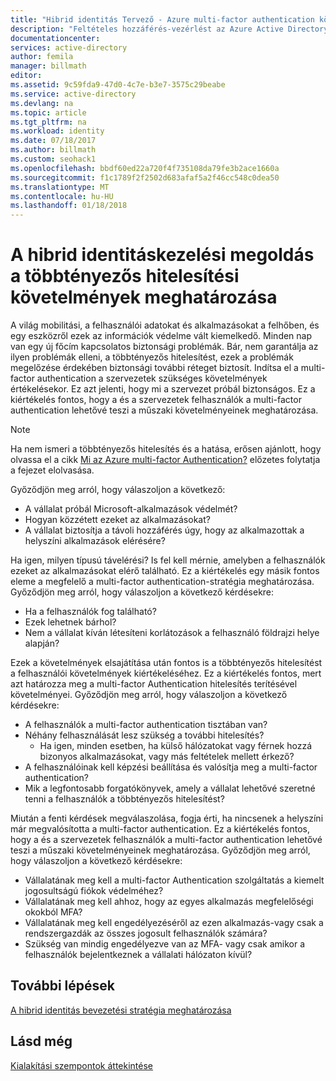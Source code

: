 ```yaml
---
title: "Hibrid identitás Tervező - Azure multi-factor authentication követelményeinek |} Microsoft Docs"
description: "Feltételes hozzáférés-vezérlést az Azure Active Directory ellenőrzi a megadott feltételek, ha a felhasználó hitelesítése és az alkalmazáshoz való hozzáférés előtt válasszon. Ha ezek a feltételek teljesülnek, a felhasználó hitelesítése és hozzáférni az alkalmazáshoz engedélyezett."
documentationcenter: 
services: active-directory
author: femila
manager: billmath
editor: 
ms.assetid: 9c59fda9-47d0-4c7e-b3e7-3575c29beabe
ms.service: active-directory
ms.devlang: na
ms.topic: article
ms.tgt_pltfrm: na
ms.workload: identity
ms.date: 07/18/2017
ms.author: billmath
ms.custom: seohack1
ms.openlocfilehash: bbdf60ed22a720f4f735108da79fe3b2ace1660a
ms.sourcegitcommit: f1c1789f2f2502d683afaf5a2f46cc548c0dea50
ms.translationtype: MT
ms.contentlocale: hu-HU
ms.lasthandoff: 01/18/2018
---
```

# <a name="determine-multi-factor-authentication-requirements-for-your-hybrid-identity-solution"></a>A hibrid identitáskezelési megoldás a többtényezős hitelesítési követelmények meghatározása
A világ mobilitási, a felhasználói adatokat és alkalmazásokat a felhőben, és egy eszközről ezek az információk védelme vált kiemelkedő.  Minden nap van egy új főcím kapcsolatos biztonsági problémák.  Bár, nem garantálja az ilyen problémák elleni, a többtényezős hitelesítést, ezek a problémák megelőzése érdekében biztonsági további réteget biztosít.
Indítsa el a multi-factor authentication a szervezetek szükséges követelmények értékelésekor. Ez azt jelenti, hogy mi a szervezet próbál biztonságos.  Ez a kiértékelés fontos, hogy a és a szervezetek felhasználók a multi-factor authentication lehetővé teszi a műszaki követelményeinek meghatározása.

> [!NOTE]
> Ha nem ismeri a többtényezős hitelesítés és a hatása, erősen ajánlott, hogy olvassa el a cikk [Mi az Azure multi-factor Authentication?](../multi-factor-authentication/multi-factor-authentication.md) előzetes folytatja a fejezet elolvasása.
> 
> 

Győződjön meg arról, hogy válaszoljon a következő:

* A vállalat próbál Microsoft-alkalmazások védelmét? 
* Hogyan közzétett ezeket az alkalmazásokat?
* A vállalat biztosítja a távoli hozzáférés úgy, hogy az alkalmazottak a helyszíni alkalmazások elérésére?

Ha igen, milyen típusú távelérési? Is fel kell mérnie, amelyben a felhasználók ezeket az alkalmazásokat elérő található. Ez a kiértékelés egy másik fontos eleme a megfelelő a multi-factor authentication-stratégia meghatározása. Győződjön meg arról, hogy válaszoljon a következő kérdésekre:

* Ha a felhasználók fog található?
* Ezek lehetnek bárhol?
* Nem a vállalat kíván létesíteni korlátozások a felhasználó földrajzi helye alapján?

Ezek a követelmények elsajátítása után fontos is a többtényezős hitelesítést a felhasználói követelmények kiértékeléséhez. Ez a kiértékelés fontos, mert azt határozza meg a multi-factor Authentication hitelesítés terítésével követelményei. Győződjön meg arról, hogy válaszoljon a következő kérdésekre:

* A felhasználók a multi-factor authentication tisztában van?
* Néhány felhasználását lesz szükség a további hitelesítés?  
  * Ha igen, minden esetben, ha külső hálózatokat vagy férnek hozzá bizonyos alkalmazásokat, vagy más feltételek mellett érkező?
* A felhasználóinak kell képzési beállítása és valósítja meg a multi-factor authentication?
* Mik a legfontosabb forgatókönyvek, amely a vállalat lehetővé szeretné tenni a felhasználók a többtényezős hitelesítést?

Miután a fenti kérdések megválaszolása, fogja érti, ha nincsenek a helyszíni már megvalósította a multi-factor authentication. Ez a kiértékelés fontos, hogy a és a szervezetek felhasználók a multi-factor authentication lehetővé teszi a műszaki követelményeinek meghatározása. Győződjön meg arról, hogy válaszoljon a következő kérdésekre:

* Vállalatának meg kell a multi-factor Authentication szolgáltatás a kiemelt jogosultságú fiókok védelméhez?
* Vállalatának meg kell ahhoz, hogy az egyes alkalmazás megfelelőségi okokból MFA?
* Vállalatának meg kell engedélyezéséről az ezen alkalmazás-vagy csak a rendszergazdák az összes jogosult felhasználók számára?
* Szükség van mindig engedélyezve van az MFA- vagy csak amikor a felhasználók bejelentkeznek a vállalati hálózaton kívül?

## <a name="next-steps"></a>További lépések
[A hibrid identitás bevezetési stratégia meghatározása](active-directory-hybrid-identity-design-considerations-identity-adoption-strategy.md)

## <a name="see-also"></a>Lásd még
[Kialakítási szempontok áttekintése](active-directory-hybrid-identity-design-considerations-overview.md)

